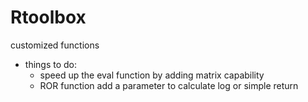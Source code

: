 # Rtoolbox
customized functions


* things to do:
    + speed up the eval function by adding matrix capability
    + ROR function add a parameter to calculate log or simple return